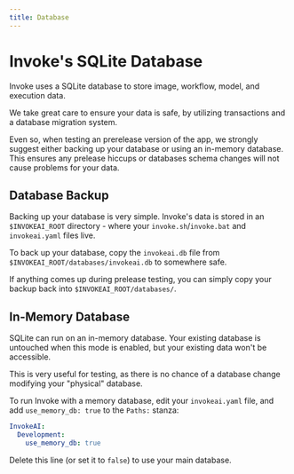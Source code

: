 ```yaml
---
title: Database
---
```


# Invoke's SQLite Database

Invoke uses a SQLite database to store image, workflow, model, and execution data.

We take great care to ensure your data is safe, by utilizing transactions and a database migration system.

Even so, when testing an prerelease version of the app, we strongly suggest either backing up your database or using an in-memory database. This ensures any prelease hiccups or databases schema changes will not cause problems for your data.

## Database Backup

Backing up your database is very simple. Invoke's data is stored in an `$INVOKEAI_ROOT` directory - where your `invoke.sh`/`invoke.bat` and `invokeai.yaml` files live.

To back up your database, copy the `invokeai.db` file from `$INVOKEAI_ROOT/databases/invokeai.db` to somewhere safe.

If anything comes up during prelease testing, you can simply copy your backup back into `$INVOKEAI_ROOT/databases/`.

## In-Memory Database

SQLite can run on an in-memory database. Your existing database is untouched when this mode is enabled, but your existing data won't be accessible.

This is very useful for testing, as there is no chance of a database change modifying your "physical" database.

To run Invoke with a memory database, edit your `invokeai.yaml` file, and add `use_memory_db: true` to the `Paths:` stanza:

```yaml
InvokeAI:
  Development:
    use_memory_db: true
```

Delete this line (or set it to `false`) to use your main database.
